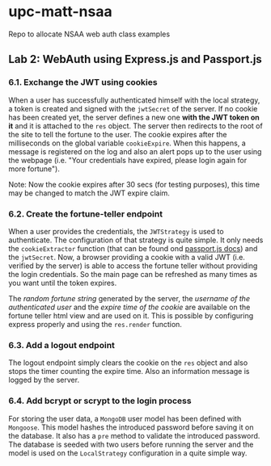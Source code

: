 # upc-matt-nsaa
Repo to allocate NSAA web auth class examples

## Lab 2: WebAuth using Express.js and Passport.js

### 6.1. Exchange the JWT using cookies
When a user has successfully authenticated himself with the local strategy, a token is created and signed with the `jwtSecret` of the server. If no cookie has been created yet, the server defines a new one **with the JWT token on it** and it is attached to the `res` object. The server then redirects to the root of the site to tell the fortune to the user. The cookie expires after the milliseconds on the global variable `cookieExpire`. When this happens, a message is registered on the log and also an alert pops up to the user using the webpage (i.e. "Your credentials have expired, please login again for more fortune"). 

Note: Now the cookie expires after 30 secs (for testing purposes), this time may be changed to match the JWT expire claim.

### 6.2. Create the fortune-teller endpoint
When a user provides the credentials, the `JWTStrategy` is used to authenticate. The configuration of that strategy is quite simple. It only needs the `cookieExtractor` function (that can be found ond [passport.js docs](http://www.passportjs.org/packages/passport-jwt/#extracting-the-jwt-from-the-request)) and the `jwtSecret`. Now, a browser providing a cookie with a valid JWT (i.e. verified by the server) is able to access the fortune teller without providing the login credentials. So the main page can be refreshed as many times as you want until the token expires.

The *random fortune string* generated by the server, the *username of the authenticated user* and the *expire time of the cookie* are  available on the fortune teller html view and are used on it. This is possible by configuring express properly and using the `res.render` function.

### 6.3. Add a logout endpoint
The logout endpoint simply clears the cookie on the `res` object and also stops the timer counting the expire time. Also an information message is logged by the server.

### 6.4. Add bcrypt or scrypt to the login process
For storing the user data, a `MongoDB` user model has been defined with `Mongoose`. This model hashes the introduced password before saving it on the database. It also has a `pre` method to validate the introduced password. The database is seeded with two users before running the server and the model is used on the `LocalStrategy` configuration in a quite simple way. 
